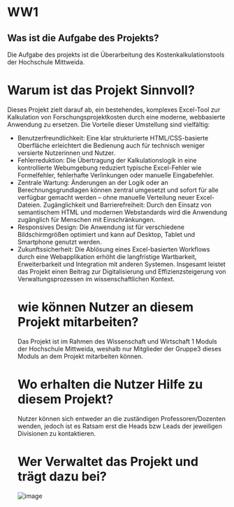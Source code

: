 # WW1
## Was ist die Aufgabe des Projekts? 
Die Aufgabe des projekts ist die Überarbeitung des Kostenkalkulationstools der Hochschule Mittweida.
# Warum ist das Projekt Sinnvoll? 
Dieses Projekt zielt darauf ab, ein bestehendes, komplexes Excel-Tool zur Kalkulation von Forschungsprojektkosten durch eine moderne, webbasierte Anwendung zu ersetzen. Die Vorteile dieser Umstellung sind vielfältig:

- Benutzerfreundlichkeit: Eine klar strukturierte HTML/CSS-basierte Oberfläche erleichtert die Bedienung auch für technisch weniger versierte Nutzerinnen und Nutzer.
- Fehlerreduktion: Die Übertragung der Kalkulationslogik in eine kontrollierte Webumgebung reduziert typische Excel-Fehler wie Formelfehler, fehlerhafte Verlinkungen oder manuelle Eingabefehler.
- Zentrale Wartung: Änderungen an der Logik oder an Berechnungsgrundlagen können zentral umgesetzt und sofort für alle verfügbar gemacht werden – ohne manuelle Verteilung neuer Excel-Dateien.
  Zugänglichkeit und Barrierefreiheit: Durch den Einsatz von semantischem HTML und modernen Webstandards wird die Anwendung zugänglich für Menschen mit Einschränkungen.
- Responsives Design: Die Anwendung ist für verschiedene Bildschirmgrößen optimiert und kann auf Desktop, Tablet und Smartphone genutzt werden.
- Zukunftssicherheit: Die Ablösung eines Excel-basierten Workflows durch eine Webapplikation erhöht die langfristige Wartbarkeit, Erweiterbarkeit und Integration mit anderen Systemen.
  Insgesamt leistet das Projekt einen Beitrag zur Digitalisierung und Effizienzsteigerung von Verwaltungsprozessen im wissenschaftlichen Kontext.
  # wie können Nutzer an diesem Projekt mitarbeiten?
  Das Projekt ist im Rahmen des Wissenschaft und Wirtschaft 1 Moduls der Hochschule Mittweida, weshalb nur Mitglieder der Gruppe3 dieses Moduls an dem Projekt mitarbeiten können.
  # Wo erhalten die Nutzer Hilfe zu diesem Projekt?
  Nutzer können sich entweder an die zuständigen Professoren/Dozenten wenden, jedoch ist es Ratsam erst die Heads bzw Leads der jeweiligen Divisionen zu kontaktieren.
  # Wer Verwaltet das Projekt und trägt dazu bei?
  ![image](https://github.com/user-attachments/assets/e35de964-953d-4df5-b869-45b48d4c39d4)
